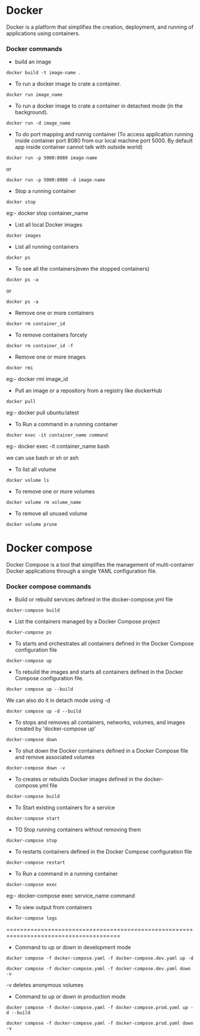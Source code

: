 # Docker

Docker is a platform that simplifies the creation, deployment, and running of applications using containers.

### Docker commands

- build an image

```
docker build -t image-name .
```


- To run a docker image to crate a container.
```
docker run image_name
```

- To run a docker image to crate a container in  detached mode (in the background).
```
docker run -d image_name
```

- To do port mapping and runnig container (To access application running inside container port 8080 from 
 our local machine port 5000. By default app inside container cannot talk with outside world)

```
docker run -p 5000:8080 image-name
```
or
```
docker run -p 5000:8080 -d image-name
```

-  Stop a running container
```
docker stop
```
eg:- docker stop container_name

- List all local Docker images
```
docker images
```
- List all running containers
```
docker ps
```
- To see all the containers(even the stopped containers)
```
docker ps -a
```
or
```
docker ps -a
```

- Remove one or more containers
```
docker rm container_id
```
- To remove containers forcely
```
docker rm container_id -f
```
- Remove one or more images
```
docker rmi
```

eg:- docker rmi image_id

- Pull an image or a repository from a registry like dockerHub
```
docker pull
```

eg:- docker pull ubuntu:latest

- To Run a command in a running container

```
docker exec -it container_name command
```

eg:- docker exec -it container_name bash

we can use bash or sh or ash

- To list all volume

```
docker volume ls
```

- To remove one or more volumes  

```
docker volume rm volume_name
```
- To remove all unused volume

```
docker volume prune
```

# Docker compose

Docker Compose is a tool that simplifies the management of multi-container Docker applications through a single YAML configuration file.

### Docker compose commands

- Build or rebuild services defined in the docker-compose.yml file

```
docker-compose build
```

- List the containers managed by a Docker Compose project

```
docker-compose ps
```

- To starts and orchestrates all containers defined in the Docker Compose configuration file

```
docker-compose up
```

- To rebuild the images and  starts all containers defined in the Docker Compose configuration file.

```
docker compose up --build
```

We can also do it in detach mode using -d

```
docker compose up -d --build
```

- To stops and removes all containers, networks, volumes, and images created by 'docker-compose up'

```
docker-compose down
```

- To shut down the Docker containers defined in a Docker Compose file and remove associated volumes

```
docker-compose down -v
```

- To  creates or rebuilds Docker images defined in the docker-compose.yml file

```
docker-compose build
```

- To Start existing containers for a service

```
docker-compose start
```

- TO Stop running containers without removing them

```
docker-compose stop
```

- To restarts containers defined in the Docker Compose configuration file

```
docker-compose restart
```

- To Run a command in a running container

```
docker-compose exec
```
eg:- docker-compose exec service_name command

- To view output from containers

```
docker-compose logs
```
=======================================================================================
- Command to up or down in development mode

```
docker compose -f docker-compose.yaml -f docker-compose.dev.yaml up -d
```
```
docker compose -f docker-compose.yaml -f docker-compose.dev.yaml down -v
```
-v deletes anonymous volumes

- Command to up or down in production mode

```
docker compose -f docker-compose.yaml -f docker-compose.prod.yaml up -d --build
```
```
docker compose -f docker-compose.yaml -f docker-compose.prod.yaml down -v
```